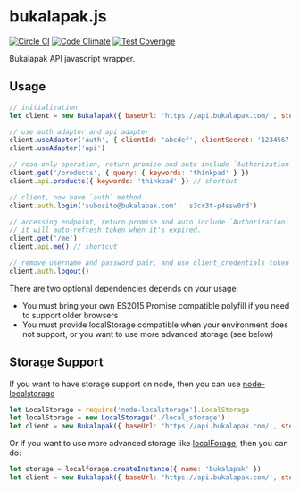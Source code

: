 # bukalapak.js

[![Circle CI](https://circleci.com/gh/bukalapak/bukalapak.js.svg?style=shield&circle-token=d8aa3d29804a92ce000a33c0372ac42d3ef99560)](https://circleci.com/gh/bukalapak/bukalapak.js)
[![Code Climate](https://codeclimate.com/repos/56cac426e6f128215f001042/badges/6d21f6edb6a5e05f155e/gpa.svg)](https://codeclimate.com/repos/56cac426e6f128215f001042/feed)
[![Test Coverage](https://codeclimate.com/repos/56cac426e6f128215f001042/badges/6d21f6edb6a5e05f155e/coverage.svg)](https://codeclimate.com/repos/56cac426e6f128215f001042/coverage)

Bukalapak API javascript wrapper.

## Usage

```javascript
// initialization
let client = new Bukalapak({ baseUrl: 'https://api.bukalapak.com/', storage: localStorage })

// use auth adapter and api adapter
client.useAdapter('auth', { clientId: 'abcdef', clientSecret: '1234567', subdomain: 'accounts' })
client.useAdapter('api')

// read-only operation, return promise and auto include `Authorization` header with token from client_credentials
client.get('/products', { query: { keywords: 'thinkpad' } })
client.api.products({ keywords: 'thinkpad' }) // shortcut

// client, now have `auth` method
client.auth.login('subosito@bukalapak.com', 's3cr3t-p4ssw0rd')

// accessing endpoint, return promise and auto include `Authorization` header with token from resource_owner_password
// it will auto-refresh token when it's expired.
client.get('/me')
client.api.me() // shortcut

// remove username and password pair, and use client_credentials token instead
client.auth.logout()
```

There are two optional dependencies depends on your usage:

- You must bring your own ES2015 Promise compatible polyfill if you need to support older browsers
- You must provide localStorage compatible when your environment does not support,
  or you want to use more advanced storage (see below)

## Storage Support

If you want to have storage support on node, then you can use [node-localstorage](https://github.com/lmaccherone/node-localstorage)


```javascript
let LocalStorage = require('node-localstorage').LocalStorage
let localStorage = new LocalStorage('./local_storage')
let client = new Bukalapak({ baseUrl: 'https://api.bukalapak.com/', storage: localStorage })
```

Or if you want to use more advanced storage like [localForage](https://github.com/mozilla/localForage), then you can do:

```javascript
let storage = localforage.createInstance({ name: 'bukalapak' })
let client = new Bukalapak({ baseUrl: 'https://api.bukalapak.com/', storage: storage, storageOptions: { serialize: false } })
```
